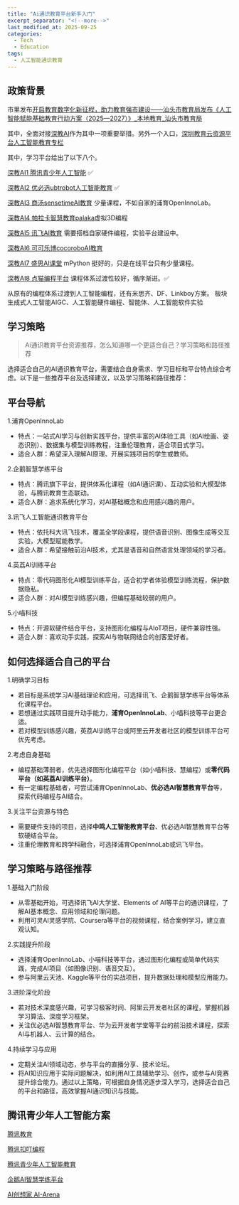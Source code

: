 ```yaml
---
title: "Ai通识教育平台新手入门"
excerpt_separator: "<!--more-->"
last_modified_at: 2025-09-25
categories:
  - Tech
  - Education
tags:
  - 人工智能通识教育
---
```


## 政策背景

市里发布[开启教育数字化新征程，助力教育强市建设——汕头市教育局发布《人工智能赋能基础教育行动方案（2025—2027）》_本地教育_汕头市教育局](https://www.shantou.gov.cn/edu/gzdt/bdjy/content/post_2455455.html)

其中，全面对接[深教AI](https://ai.szedu.cn/)作为其中一项重要举措。另外一个入口，[深圳教育云资源平台人工智能教育专栏](https://zy.szedu.cn/ai/)

<!--more-->
其中，学习平台给出了以下八个。

[深教AI1 腾讯青少年人工智能](https://teach.learn.qq.com/) ✅

[深教AI2 优必选ubtrobot人工智能教育](https://aiedu.ubtrobot.com/) ✅

[深教AI3 商汤sensetimeAI教育](https://sz.study.sensetime.com/edu/home) 少量课程，不如自家的浦育OpenInnoLab。

[深教AI4 帕拉卡智慧教育palaka](https://edu.palaka.cn/ai5/educational/unit)虚拟3D编程

[深教AI5 讯飞AI教育](https://szjy.iflyaiedu.com/) 需要搭档自家硬件编程，实验平台建设中。

[深教AI6 可可乐博cocoroboAI教育](https://cloud.cocorobo.cn/ai.html)

[深教AI7 盛思AI课堂](https://edu.labplus.cn/#/teacher/index) mPython 挺好的，只是在线平台只有少量课程。

[深教AI8 点猫编程平台](https://edu.labplus.cn/#/teacher/index) 课程体系过渡性较好，循序渐进。✅

从原有的编程体系过渡到人工智能编程，还有米思齐、DF、Linkboy方案。
板块 生成式人工智能AIGC、人工智能硬件编程、智能体、人工智能软件实验

## 学习策略

>Ai通识教育平台资源推荐，怎么知道哪一个更适合自己？学习策略和路径推荐

选择适合自己的AI通识教育平台，需要结合自身需求、学习目标和平台特点综合考虑。以下是一些推荐平台及选择建议，以及学习策略和路径推荐：

## 平台导航

1.浦育OpenInnoLab  

- 特点：一站式AI学习与创新实践平台，提供丰富的AI体验工具（如AI绘画、姿态识别）、数据集与模型训练教程，注重伦理教育，适合项目式学习。
- 适合人群：希望深入理解AI原理、开展实践项目的学生或教师。

2.企鹅智慧学练平台  

- 特点：腾讯旗下平台，提供体系化课程（如AI通识课）、互动实验和大模型体验，与腾讯教育生态联动。
- 适合人群：追求系统化学习，对AI基础概念和应用感兴趣的用户。

3.讯飞人工智能通识教育平台  

- 特点：依托科大讯飞技术，覆盖全学段课程，提供语音识别、图像生成等交互实验，大模型赋能教学。
- 适合人群：希望接触前沿AI技术，尤其是语音和自然语言处理领域的学习者。

4.英荔AI训练平台  

- 特点：零代码图形化AI模型训练平台，适合初学者体验模型训练流程，保护数据隐私。
- 适合人群：对AI模型训练感兴趣，但编程基础较弱的用户。

5.小喵科技  

- 特点：开源软硬件结合平台，支持图形化编程与AIoT项目，硬件兼容性强。
- 适合人群：喜欢动手实践，探索AI与物联网结合的创客爱好者。

## 如何选择适合自己的平台

1.明确学习目标  

- 若目标是系统学习AI基础理论和应用，可选择讯飞、企鹅智慧学练平台等体系化课程平台。  
- 若想通过实践项目提升动手能力，**浦育OpenInnoLab**、小喵科技等平台更合适。  
- 若对模型训练感兴趣，英荔AI训练平台或阿里云开发者社区的模型训练平台可优先考虑。

2.考虑自身基础  

- 编程基础薄弱者，优先选择图形化编程平台（如小喵科技、慧编程）或**零代码平台（如英荔AI训练平台）**。  
- 有一定编程基础者，可尝试浦育OpenInnoLab、**优必选AI智慧教育平台**等，探索代码编程与AI结合。

3.关注平台资源与特色  

- 需要硬件支持的项目，选择**中鸣人工智能教育平台**、优必选AI智慧教育平台等软硬结合平台。  
- 注重伦理教育和跨学科融合，可选择浦育OpenInnoLab或讯飞平台。

## 学习策略与路径推荐

1.基础入门阶段  

- 从零基础开始，可选择讯飞AI大学堂、Elements of AI等平台的通识课程，了解AI基本概念、应用领域和伦理问题。  
- 利用可灵AI灵感学院、Coursera等平台的视频课程，结合案例学习，建立直观认知。

2.实践提升阶段  

- 选择浦育OpenInnoLab、小喵科技等平台，通过图形化编程或简单代码实践，完成AI项目（如图像识别、语音交互）。  
- 参与阿里云天池、Kaggle等平台的实战项目，提升数据处理和模型应用能力。

3.进阶深化阶段  

- 若对技术深度感兴趣，可学习极客时间、阿里云开发者社区的课程，掌握机器学习算法、深度学习框架。  
- 关注优必选AI智慧教育平台、华为云开发者学堂等平台的前沿技术课程，探索AI与机器人、云计算的结合。

4.持续学习与应用  

- 定期关注AI领域动态，参与平台的直播分享、技术论坛。  
- 将AI知识应用于实际问题解决，如利用AI工具辅助学习、创作，或参与AI竞赛提升综合能力。通过以上策略，可根据自身情况逐步深入学习，选择适合自己的平台和路径，高效掌握AI通识知识与技能。

## 腾讯青少年人工智能方案

[腾讯教育](https://edu.tencent.com/)

[腾讯扣叮编程](https://coding.qq.com/)

[腾讯青少年人工智能教育](https://learn.qq.com/)

[企鹅AI智慧学练平台](https://ailearning.qq.com/)

[AI创想家 AI-Arena](https://ai-arena.qq.com/)

